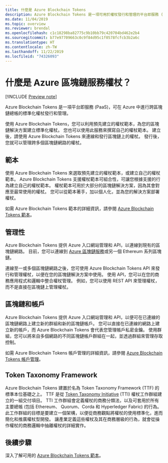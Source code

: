 ```yaml
---
title: 什麼是 Azure Blockchain Tokens
description: Azure Blockchain Tokens 是一項可用於權杖發行和管理的平台即服務 (PaaS)。
ms.date: 11/04/2019
ms.topic: overview
ms.reviewer: brendal
ms.openlocfilehash: c1c18298ba82775c9b10bb79c420704bd462e2b4
ms.sourcegitcommit: b77e97709663c0c9f84d95c1f0578fcfcb3b2a6c
ms.translationtype: HT
ms.contentlocale: zh-TW
ms.lasthandoff: 11/22/2019
ms.locfileid: "74326093"
---
```

# <a name="what-is-azure-blockchain-tokens"></a>什麼是 Azure 區塊鏈服務權杖？

[!INCLUDE [Preview note](./includes/preview.md)]

Azure Blockchain Tokens 是一項平台即服務 (PaaS)，可在 Azure 中進行跨區塊鏈總帳的標準化權杖發行和管理。

使用 Azure Blockchain Tokens，您可以利用預先建立的權杖範本，為您的區塊鏈解決方案建立標準化權杖。 您也可以使用此服務來撰寫自己的權杖範本。 建立後，請使用 Azure Blockchain Tokens 來連線和發行區塊鏈上的權杖。 發行後，您就可以管理跨多個區塊鏈網路的權杖。

## <a name="templates"></a>範本

使用 Azure Blockchain Tokens 來選取預先建立的權杖範本，或建立自己的權杖範本。 Azure Blockchain Tokens 支援權杖範本可組合性，可讓您根據支援的行為建立自己的權杖範本。 權杖範本可用於大部分的區塊鏈解決方案，因為其會對應至最常使用的權杖。 您可以從範本著手，加以個人化，並為您的解決方案部署權杖。

如需 Azure Blockchain Tokens 範本的詳細資訊，請參閱 [Azure Blockchain Tokens 範本](templates.md)。

## <a name="management"></a>管理性

Azure Blockchain Tokens 提供 Azure 入口網站管理和 API，以連線到現有的區塊鏈網路。 目前，您可以連線到 [Azure 區塊鏈服務](../service/overview.md)或另一個 Ethereum 系列區塊鏈。

連線至一或多個區塊鏈網路之後，您可使用 Azure Blockchain Tokens API 來發行和管理權杖，以便在您的區塊鏈解決方案中使用。 使用 API，您可以在您的商務應用程式和邏輯中整合權杖管理。 例如，您可以使用 REST API 來管理權杖，而不是直接在區塊鏈上管理權杖。

## <a name="blockchains-and-accounts"></a>區塊鏈和帳戶

Azure Blockchain Tokens 提供 Azure 入口網站管理和 API，以便可在已連線的區塊鏈網路上建立新的群組和新的區塊鏈帳戶。 您可以直接在已連線的網路上建立新的帳戶，而 Azure Blockchain Tokens 會代表您管理帳戶私密金鑰。 使用群組，您可以將來自多個網路的不同區塊鏈帳戶群組在一起，並透過群組來管理存取控制。

如需 Azure Blockchain Tokens 帳戶管理的詳細資訊，請參閱 [Azure Blockchain Tokens 帳戶管理](account-management.md)。

## <a name="token-taxonomy-framework"></a>Token Taxonomy Framework

Azure Blockchain Tokens 建置於名為 Token Taxonomy Framework (TTF) 的標準本位基礎之上。 TTF 是從 [Token Taxonomy Initiative](https://entethalliance.org/participate/token-taxonomy-initiative/) (TTI) 權杖工作群組建立的一組交付項目。 TTI 工作群組會定義權杖的商務分類法，以及可套用於所有主要總帳 (包括 Ethereum、 Quorum、Corda 和 Hyperledger Fabric) 的行為。 此工作群組的目標是要建立一個架構，以便從商務觀點將權杖的使用標準化，進而簡化和推廣權杖型開發。 讓產業定義這些權杖及其在商務層級的行為，就會從操作權杖的商務邏輯中抽離權杖的詳細實作。

## <a name="next-steps"></a>後續步驟

深入了解可用的 [Azure Blockchain Tokens 範本](templates.md)。
